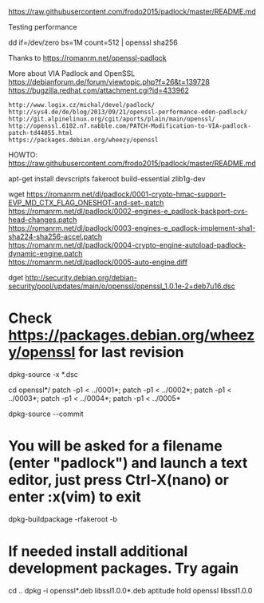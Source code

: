 https://raw.githubusercontent.com/frodo2015/padlock/master/README.md

Testing performance 

dd if=/dev/zero bs=1M count=512 | openssl sha256

Thanks to
    https://romanrm.net/openssl-padlock
    
More about VIA Padlock and OpenSSL
    https://debianforum.de/forum/viewtopic.php?f=26&t=139728
    https://bugzilla.redhat.com/attachment.cgi?id=433962
    
    http://www.logix.cz/michal/devel/padlock/
    http://sys4.de/de/blog/2013/09/21/openssl-performance-eden-padlock/
    http://git.alpinelinux.org/cgit/aports/plain/main/openssl/
    http://openssl.6102.n7.nabble.com/PATCH-Modification-to-VIA-padlock-patch-td44055.html
    https://packages.debian.org/wheezy/openssl

HOWTO:
https://raw.githubusercontent.com/frodo2015/padlock/master/README.md

apt-get install devscripts fakeroot build-essential zlib1g-dev

wget https://romanrm.net/dl/padlock/0001-crypto-hmac-support-EVP_MD_CTX_FLAG_ONESHOT-and-set-.patch \
     https://romanrm.net/dl/padlock/0002-engines-e_padlock-backport-cvs-head-changes.patch \
     https://romanrm.net/dl/padlock/0003-engines-e_padlock-implement-sha1-sha224-sha256-accel.patch \
     https://romanrm.net/dl/padlock/0004-crypto-engine-autoload-padlock-dynamic-engine.patch \
     https://romanrm.net/dl/padlock/0005-auto-engine.diff

dget http://security.debian.org/debian-security/pool/updates/main/o/openssl/openssl_1.0.1e-2+deb7u16.dsc
# Check https://packages.debian.org/wheezy/openssl for last revision

dpkg-source -x *.dsc

cd openssl*/
patch -p1 < ../0001*; patch -p1 < ../0002*; patch -p1 < ../0003*; patch -p1 < ../0004*; patch -p1 < ../0005*

dpkg-source --commit
# You will be asked for a filename (enter "padlock") and launch a text editor, just press Ctrl-X(nano) or enter :x(vim) to exit

dpkg-buildpackage -rfakeroot -b
# If needed install additional development packages. Try again

cd ..
dpkg -i openssl*.deb libssl1.0.0*.deb
aptitude hold openssl libssl1.0.0

